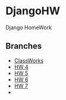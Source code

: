 # DjangoHW
Django HomeWork
## Branches

- [ClassWorks](https://github.com/gkdru/DjangoHW/tree/ClassWorks)
- [HW 4](https://github.com/gkdru/DjangoHW/tree/DjangoHW%234)
- [HW 5](https://github.com/gkdru/DjangoHW/tree/DjangoHW%235)
- [HW 6](https://github.com/gkdru/DjangoHW/tree/DjangoHW%236)
- [HW 7](https://github.com/gkdru/DjangoHW/tree/DjangoHW%237)
- 
